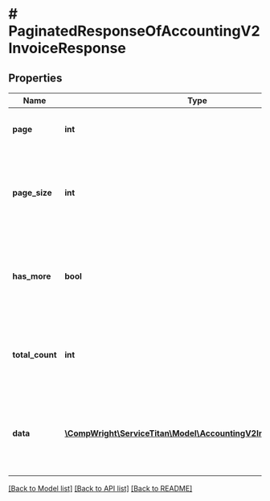 # # PaginatedResponseOfAccountingV2InvoiceResponse

## Properties

Name | Type | Description | Notes
------------ | ------------- | ------------- | -------------
**page** | **int** | From which page this output has started |
**page_size** | **int** | Page size for this query (i.e. how many records were requested to return) |
**has_more** | **bool** | True if there are more records in the query than returned in this result |
**total_count** | **int** | Total count of records for this query (can optionally be populated) | [optional]
**data** | [**\CompWright\ServiceTitan\Model\AccountingV2InvoiceResponse[]**](AccountingV2InvoiceResponse.md) | The collection of result items, will never have more than PageSize items |

[[Back to Model list]](../../README.md#models) [[Back to API list]](../../README.md#endpoints) [[Back to README]](../../README.md)
